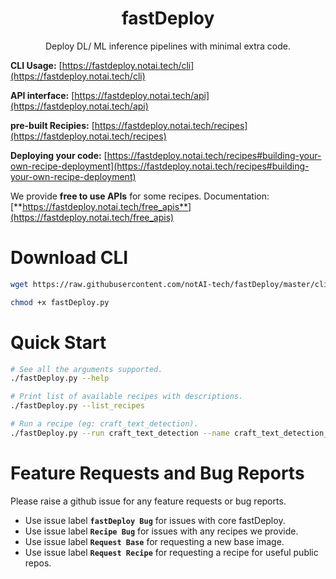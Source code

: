 <p align="center">
    <h1 align="center">fastDeploy</h1>
    <p align="center">Deploy DL/ ML inference pipelines with minimal extra code.</p>
</p>

**CLI Usage:** [https://fastdeploy.notai.tech/cli](https://fastdeploy.notai.tech/cli)

**API interface:** [https://fastdeploy.notai.tech/api](https://fastdeploy.notai.tech/api)

**pre-built Recipies:** [https://fastdeploy.notai.tech/recipes](https://fastdeploy.notai.tech/recipes)

**Deploying your code:** [https://fastdeploy.notai.tech/recipes#building-your-own-recipe-deployment](https://fastdeploy.notai.tech/recipes#building-your-own-recipe-deployment)

We provide **free to use APIs** for some recipes. Documentation: [**https://fastdeploy.notai.tech/free_apis**](https://fastdeploy.notai.tech/free_apis)

# Download CLI
```bash
wget https://raw.githubusercontent.com/notAI-tech/fastDeploy/master/cli/fastDeploy.py

chmod +x fastDeploy.py
```

# Quick Start
```bash
# See all the arguments supported.
./fastDeploy.py --help

# Print list of available recipes with descriptions.
./fastDeploy.py --list_recipes

# Run a recipe (eg: craft_text_detection).
./fastDeploy.py --run craft_text_detection --name craft_text_detection_test_run
```


# Feature Requests and Bug Reports
Please raise a github issue for any feature requests or bug reports.

- Use issue label **`fastDeploy Bug`** for issues with core fastDeploy.
- Use issue label **`Recipe Bug`** for issues with any recipes we provide.
- Use issue label **`Request Base`** for requesting a new base image.
- Use issue label **`Request Recipe`** for requesting a recipe for useful public repos.
